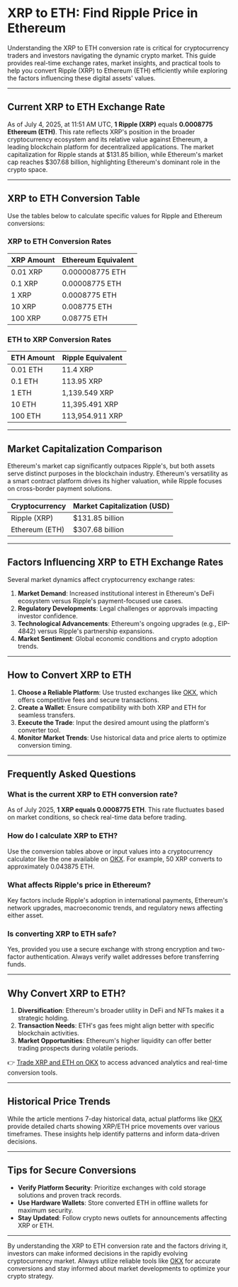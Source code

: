 # XRP to ETH: Find Ripple Price in Ethereum

Understanding the XRP to ETH conversion rate is critical for cryptocurrency traders and investors navigating the dynamic crypto market. This guide provides real-time exchange rates, market insights, and practical tools to help you convert Ripple (XRP) to Ethereum (ETH) efficiently while exploring the factors influencing these digital assets' values.

---

## Current XRP to ETH Exchange Rate

As of July 4, 2025, at 11:51 AM UTC, **1 Ripple (XRP)** equals **0.0008775 Ethereum (ETH)**. This rate reflects XRP's position in the broader cryptocurrency ecosystem and its relative value against Ethereum, a leading blockchain platform for decentralized applications. The market capitalization for Ripple stands at $131.85 billion, while Ethereum's market cap reaches $307.68 billion, highlighting Ethereum's dominant role in the crypto space.

---

## XRP to ETH Conversion Table

Use the tables below to calculate specific values for Ripple and Ethereum conversions:

### XRP to ETH Conversion Rates
| XRP Amount | Ethereum Equivalent |
|------------|---------------------|
| 0.01 XRP   | 0.000008775 ETH     |
| 0.1 XRP    | 0.00008775 ETH      |
| 1 XRP      | 0.0008775 ETH       |
| 10 XRP     | 0.008775 ETH        |
| 100 XRP    | 0.08775 ETH         |

### ETH to XRP Conversion Rates
| ETH Amount | Ripple Equivalent   |
|------------|---------------------|
| 0.01 ETH   | 11.4 XRP            |
| 0.1 ETH    | 113.95 XRP          |
| 1 ETH      | 1,139.549 XRP       |
| 10 ETH     | 11,395.491 XRP      |
| 100 ETH    | 113,954.911 XRP     |

---

## Market Capitalization Comparison

Ethereum's market cap significantly outpaces Ripple's, but both assets serve distinct purposes in the blockchain industry. Ethereum's versatility as a smart contract platform drives its higher valuation, while Ripple focuses on cross-border payment solutions.

| Cryptocurrency | Market Capitalization (USD) |
|----------------|-----------------------------|
| Ripple (XRP)   | $131.85 billion             |
| Ethereum (ETH) | $307.68 billion             |

---

## Factors Influencing XRP to ETH Exchange Rates

Several market dynamics affect cryptocurrency exchange rates:
1. **Market Demand**: Increased institutional interest in Ethereum's DeFi ecosystem versus Ripple's payment-focused use cases.
2. **Regulatory Developments**: Legal challenges or approvals impacting investor confidence.
3. **Technological Advancements**: Ethereum's ongoing upgrades (e.g., EIP-4842) versus Ripple's partnership expansions.
4. **Market Sentiment**: Global economic conditions and crypto adoption trends.

---

## How to Convert XRP to ETH

1. **Choose a Reliable Platform**: Use trusted exchanges like [OKX](https://bit.ly/okx-bonus), which offers competitive fees and secure transactions.
2. **Create a Wallet**: Ensure compatibility with both XRP and ETH for seamless transfers.
3. **Execute the Trade**: Input the desired amount using the platform's converter tool.
4. **Monitor Market Trends**: Use historical data and price alerts to optimize conversion timing.

---

## Frequently Asked Questions

### What is the current XRP to ETH conversion rate?
As of July 2025, **1 XRP equals 0.0008775 ETH**. This rate fluctuates based on market conditions, so check real-time data before trading.

### How do I calculate XRP to ETH?
Use the conversion tables above or input values into a cryptocurrency calculator like the one available on [OKX](https://bit.ly/okx-bonus). For example, 50 XRP converts to approximately 0.043875 ETH.

### What affects Ripple's price in Ethereum?
Key factors include Ripple's adoption in international payments, Ethereum's network upgrades, macroeconomic trends, and regulatory news affecting either asset.

### Is converting XRP to ETH safe?
Yes, provided you use a secure exchange with strong encryption and two-factor authentication. Always verify wallet addresses before transferring funds.

---

## Why Convert XRP to ETH?

1. **Diversification**: Ethereum's broader utility in DeFi and NFTs makes it a strategic holding.
2. **Transaction Needs**: ETH's gas fees might align better with specific blockchain activities.
3. **Market Opportunities**: Ethereum's higher liquidity can offer better trading prospects during volatile periods.

👉 [Trade XRP and ETH on OKX](https://bit.ly/okx-bonus) to access advanced analytics and real-time conversion tools.

---

## Historical Price Trends

While the article mentions 7-day historical data, actual platforms like [OKX](https://bit.ly/okx-bonus) provide detailed charts showing XRP/ETH price movements over various timeframes. These insights help identify patterns and inform data-driven decisions.

---

## Tips for Secure Conversions

- **Verify Platform Security**: Prioritize exchanges with cold storage solutions and proven track records.
- **Use Hardware Wallets**: Store converted ETH in offline wallets for maximum security.
- **Stay Updated**: Follow crypto news outlets for announcements affecting XRP or ETH.

---

By understanding the XRP to ETH conversion rate and the factors driving it, investors can make informed decisions in the rapidly evolving cryptocurrency market. Always utilize reliable tools like [OKX](https://bit.ly/okx-bonus) for accurate conversions and stay informed about market developments to optimize your crypto strategy.